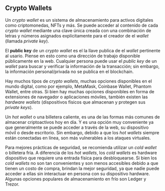 ## Crypto Wallets

Un *crypto wallet* es un sistema de almacenamiento para activos digitales como criptomonedas, NFTs y más. Se puede acceder al contenido de cada *crypto wallet* mediante una clave única creada con una combinación de letras y números asignados explícitamente para el creador de el *wallet* (llamada *private key*).

El **public key** de un *crypto wallet* es el la llave publica de el *wallet* pertinente al usario. Piense en esto como una dirección de trabajo disponible públicamente en la web. Cualquier persona puede usar el *public key* de un *wallet* para buscar y verificar la información de la transacción; sin embargo, la información personal/privada no se publica en el blockchain.

Hay muchos tipos  de *crypto wallets*, muchas opciones disponibles en el mundo digital, como por ejemplo, MetaMask, Coinbase Wallet, Phantom Wallet, entre otras. Si bien hay muchas opciones disponibles en forma de extensiones de navegador o aplicaciones móviles, también existen las *hardware wallets* (dispositivos físicos que almacenan y protegen sus *private keys*).

Un *hot wallet* o una billetera caliente, es una de las formas más comunes de almacenar criptoactivos hoy en día. Y es una opción muy conveniente ya que generalmente se puede acceder a través de la web, su dispositivo móvil o desde escritorio. Sin embargo, debido a que los *hot wallets* siempre están conectadas en línea, son más vulnerables a los ataques virtuales.

Para mejores prácticas de seguridad, se recomienda utilizar un *cold wallet* o billetera fría. A diferencia de los *hot wallets*, los *cold wallets*  es hardware dispositivo que requiere una entrada física para desbloquearse. Si bien los *cold wallets* no son tan convenientes y son menos accesibles debido a que tienen un costo de compra, brindan la mejor seguridad, ya que nadie puede acceder a ellas sin interactuar en persona con su dispositivo hardware. Algunas opciones populares de almacenamiento en frío son Ledger y Trezor.
